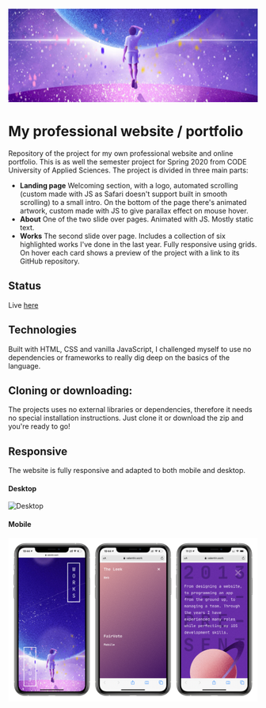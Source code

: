 ![Logo](/app/images/git-assets/cover.png)
# My professional website / portfolio

Repository of the project for my own professional website and online portfolio. This is as well the semester project for Spring 2020 from CODE University of Applied Sciences. The project is divided in three main parts:
- **Landing page** Welcoming section, with a logo, automated scrolling (custom made with JS as Safari doesn't support built in smooth scrolling) to a small intro. On the bottom of the page there's animated artwork, custom made with JS to give parallax effect on mouse hover.
- **About** One of the two slide over pages. Animated with JS. Mostly static text.
- **Works** The second slide over page. Includes a collection of six highlighted works I've done in the last year. Fully responsive using grids. On hover each card shows a preview of the project with a link to its GitHub repository.

## Status
Live [here](https://valentin.work)

## Technologies 
Built with HTML, CSS and vanilla JavaScript, I challenged myself to use no dependencies or frameworks to really dig deep on the basics of the language.

## Cloning or downloading: 
The projects uses no external libraries or dependencies, therefore it needs no special installation instructions. Just clone it or download the zip and you're ready to go!

## Responsive
The website is fully responsive and adapted to both mobile and desktop.

#### Desktop 
![Desktop](/app/images/git-assets/preview-desktop.png)

#### Mobile
![Mobile](/app/images/git-assets/preview-mobile.png)
